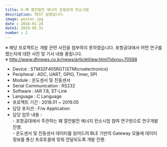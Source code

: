```yaml
---
title: 6.폐 열전발전 에너지 포항공대 컨소시엄
description: TEST 설명입니다.
image: postec.jpg
date : 2018-01-24
date1: 2019-05-31
number : 2
---
```

※ 해당 프로젝트는 개발 관련 사진을 첨부하지 못하였습니다. 포항공대에서 어떤 연구를 했는지에 대한 사진 및 기사 내용 올립니다.<br>
※ http://www.dhnews.co.kr/news/articleView.html?idxno=70588
- Device 				: STM32F405RGT(STMicroelectronics)
- Peripheral			: ADC, UART, GPIO, Timer, SPI
- Module				: 온도센서 및 진동센서
- Serial Communication	: RS232
- Software 				: IAR 7.8, ST-Link
- Language				: C Language
- 프로젝트 기간			: 2018.01 ~ 2019.05
- 담당 포지션			: F/w Application
- 담당 업무 내용			: <br>
						 - 포항공대에서 주관하는 폐 열전발전 에너지 컨소시엄 참여 연구원으로 연구개발 진행.<br>
						 - 온도센서 및 진동센서 데이터를 읽어드려 BLE 기반의 Gateway 모듈에 데이터 정보를 통신 프로토콜에 맞춰
						  전달되도록 개발 진행.
